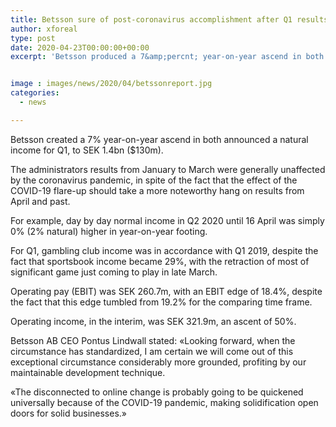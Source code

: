```yaml
---
title: Betsson sure of post-coronavirus accomplishment after Q1 results
author: xforeal 
type: post
date: 2020-04-23T00:00:00+00:00
excerpt: 'Betsson produced a 7&amp;percnt; year-on-year ascend in both detailed a natural income for Q1, to SEK 1 '


image : images/news/2020/04/betssonreport.jpg
categories:
  - news

---
```

Betsson created a 7&percnt; year-on-year ascend in both announced a natural income for Q1, to SEK 1.4bn ($130m). 

The administrators results from January to March were generally unaffected by the coronavirus pandemic, in spite of the fact that the effect of the COVID-19 flare-up should take a more noteworthy hang on results from April and past. 

For example, day by day normal income in Q2 2020 until 16 April was simply 0&percnt; (2&percnt; natural) higher in year-on-year footing. 

For Q1, gambling club income was in accordance with Q1 2019, despite the fact that sportsbook income became 29&percnt;, with the retraction of most of significant game just coming to play in late March. 

Operating pay (EBIT) was SEK 260.7m, with an EBIT edge of 18.4&percnt;, despite the fact that this edge tumbled from 19.2&percnt; for the comparing time frame. 

Operating income, in the interim, was SEK 321.9m, an ascent of 50&percnt;. 

Betsson AB CEO Pontus Lindwall stated: &#171;Looking forward, when the circumstance has standardized, I am certain we will come out of this exceptional circumstance considerably more grounded, profiting by our maintainable development technique. 

&#171;The disconnected to online change is probably going to be quickened universally because of the COVID-19 pandemic, making solidification open doors for solid businesses.&#187;
